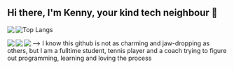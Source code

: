 ## Hi there, I'm Kenny, your kind tech neighbour 👋

<img align="left" src="https://github-readme-stats.vercel.app/api?username=KennyZ69&show_icons=true&theme=tokyonight" />

![Top Langs](https://github-readme-stats.vercel.app/api/top-langs/?username=KennyZ69&layout=compact)

<img align="left" src="https://img.shields.io/badge/go-%2300ADD8.svg?style=for-the-badge&logo=go&logoColor=white" />
<img align="left" src="https://img.shields.io/badge/Bun-%23000000.svg?style=for-the-badge&logo=bun&logoColor=white" />
<img align="left" src="https://img.shields.io/badge/typescript-%23007ACC.svg?style=for-the-badge&logo=typescript&logoColor=white" />

--> I know this github is not as charming and jaw-dropping as others, but I am a fulltime student, tennis player and a coach trying to figure out programming, learning and loving the process 
